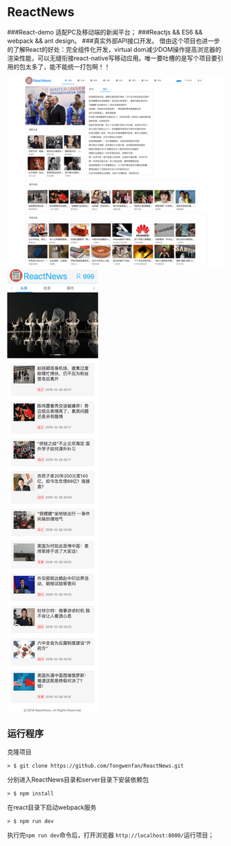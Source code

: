 # ReactNews
###React-demo 适配PC及移动端的新闻平台；
###Reactjs && ES6 && webpack && ant design。
###真实外部API接口开发。
借由这个项目也进一步的了解React的好处：完全组件化开发，virtual dom减少DOM操作提高浏览器的渲染性能，可以无缝衔接react-native写移动应用。唯一要吐槽的是写个项目要引用的包太多了，能不能统一打包啊！！



![Mou icon](./321.png)
![Mou icon](./11.png)

## 运行程序

克隆项目

```
> $ git clone https://github.com/Tongwenfan/ReactNews.git
```

分别进入ReactNews目录和server目录下安装依赖包

```
> $ npm install
```


在react目录下启动webpack服务

```
> $ npm run dev
```

执行完`npm run dev`命令后，打开浏览器 `http://localhost:8000/`运行项目；

